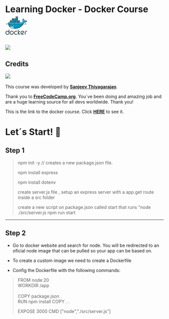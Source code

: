 # **Learning Docker - Docker Course** <a href="https://www.docker.com/" target="_blank" rel="noreferrer"> <img src="https://raw.githubusercontent.com/devicons/devicon/master/icons/docker/docker-original-wordmark.svg" alt="docker" width="70" height="70"/> </a>
![](https://img.shields.io/github/license/leandro-gehlen/BL-clean-architecture-node-api)  

## Credits 

![](https://img.shields.io/badge/freecodecamp-27273D?style=for-the-badge&logo=freecodecamp&logoColor=white)

This course was developed by [**Sanjeev Thiyagarajan**](https://www.youtube.com/channel/UC2sYgV-NV6S5_-pqLGChoNQ).

Thank you to [**FreeCodeCamp.org**](https://www.freecodecamp.org/). You´ve been doing and amazing job and are a huge learning source for all devs worldwide. Thank you!

This is the link to the docker course. Click [**HERE**](https://www.youtube.com/watch?v=9zUHg7xjIqQ&t=5919s) to see it.

# Let´s Start! 🚀

## Step 1

 > npm init -y  // creates a new package.json file.
 >
 > npm install express
 > 
 > npm install dotenv
 >
 > create server.js file , setup an express server with a app.get route inside a src folder 
 > 
 > create a new script on package.json called start that runs "node ./src/server.js
 > npm run start 
 >

 <hr>


 ## Step 2

  - Go to docker website and search for node. You will be redirected to an oficial node image that can be pulled so your app can be based on.

  - To create a custom image we need to create a Dockerfile

  - Config the Dockerfile with the following commands:
  >
  > FROM node:20 </br>
  > WORKDIR /app </br>
  > </br>
  > COPY package.json .</br>
  > RUN npm install
  > COPY . .
  > 
  > EXPOSE 3000
  > CMD ["node","./src/server.js"]
  >


